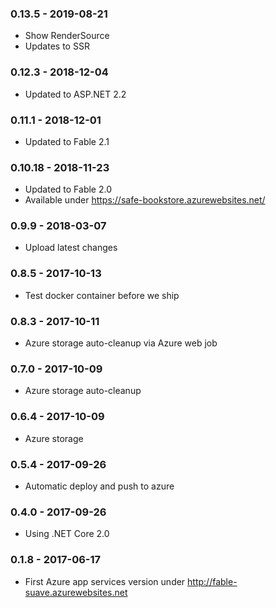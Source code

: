 ### 0.13.5 - 2019-08-21
* Show RenderSource
* Updates to SSR

### 0.12.3 - 2018-12-04
* Updated to ASP.NET 2.2

### 0.11.1 - 2018-12-01
* Updated to Fable 2.1

### 0.10.18 - 2018-11-23
* Updated to Fable 2.0
* Available under https://safe-bookstore.azurewebsites.net/

### 0.9.9 - 2018-03-07
* Upload latest changes

### 0.8.5 - 2017-10-13
* Test docker container before we ship

### 0.8.3 - 2017-10-11
* Azure storage auto-cleanup via Azure web job

### 0.7.0 - 2017-10-09
* Azure storage auto-cleanup

### 0.6.4 - 2017-10-09
* Azure storage

### 0.5.4 - 2017-09-26
* Automatic deploy and push to azure

### 0.4.0 - 2017-09-26
* Using .NET Core 2.0

### 0.1.8 - 2017-06-17
* First Azure app services version under http://fable-suave.azurewebsites.net